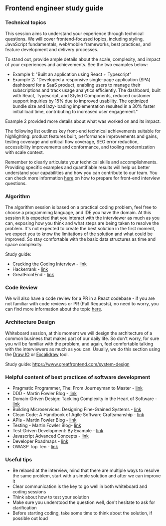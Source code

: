 ## Frontend engineer study guide

### Technical topics
This session aims to understand your experience through technical questions. We will cover frontend-focused topics, including styling, JavaScript fundamentals, web/mobile frameworks, best practices, and feature development and delivery processes.

To stand out, provide ample details about the scale, complexity, and impact of your experiences and achievements. See the two examples below:
- Example 1: "Built an application using React + Typescript"
- Example 2: "Developed a responsive single-page application (SPA) dashboard for a SaaS product, enabling users to manage their subscriptions and track usage analytics efficiently. The dashboard, built with React, Typescript, and Styled Components, reduced customer support inquiries by 15% due to improved usability. The optimized bundle size and lazy-loading implementation resulted in a 30% faster initial load time, contributing to increased user engagement."

Example 2 provided more details about what was worked on and its impact.

The following list outlines key front-end technical achievements suitable for highlighting: product features built, performance improvements and gains, testing coverage and critical flow coverage, SEO error reduction, accessibility improvements and conformance, and tooling modernization with scale context.

Remember to clearly articulate your technical skills and accomplishments. Providing specific examples and quantifiable results will help us better understand your capabilities and how you can contribute to our team. You can check more information [here](https://www.greatfrontend.com/front-end-interview-guidebook/quiz) on how to prepare for front-end interview questions.

### Algorithm
The algorithm session is based on a practical coding problem, feel free to choose a programming language, and IDE you have the domain.
At this session it is expected that you interact with the interviewer as much as you can, exposing how you think and what steps are being taken to resolve the problem.
It's not expected to create the best solution in the first moment, we expect you to know the limitations of the solution and what could be improved. So stay comfortable with the basic data structures as time and space complexity.

Study guide:
- Cracking the Coding Interview - [link](https://www.amazon.com/Cracking-Coding-Interview-Programming-Questions/dp/0984782850)
- Hackerrank - [link](https://www.hackerrank.com/)
- GreatFrontEnd - [link](https://www.greatfrontend.com/front-end-interview-guidebook/algorithms)

### Code Review
We will also have a code review for a PR in a React codebase - if you are not familiar with code reviews or PR (Pull Requests), no need to worry, you can find more information about the topic [here](https://about.gitlab.com/topics/version-control/what-is-code-review/).

### Architecture Design
Whiteboard session, at this moment we will design the architecture of a common business that makes part of our daily life.
So don't worry, for sure you will be familiar with the problem, and again, feel comfortable talking with the interviewers as much as you can.
Usually, we do this section using the [Draw IO](http://draw.io/) or [Excalidraw](https://excalidraw.com/) tool.

Study guide: https://www.greatfrontend.com/system-design

### Helpful content of best practices of software development
- Pragmatic Programmer, The: From Journeyman to Master - [link](https://www.amazon.com/-/pt/Pragmatic-Programmer-Journeyman-Master-ebook-dp-B003GCTQAE/dp/B003GCTQAE)
- DDD - Martin Fowler Blog - [link](https://martinfowler.com/tags/domain%20driven%20design.html)
- Domain-Driven Design: Tackling Complexity in the Heart of Software - [link](https://www.amazon.com/-/pt/Evans-Eric-ebook/dp/B00794TAUG/)
- Building Microservices: Designing Fine-Grained Systems - [link](https://www.amazon.com/-/pt/Sam-Newman-ebook/dp/B00T3N7XB4/)
- Clean Code: A Handbook of Agile Software Craftsmanship - [link](https://www.amazon.com/-/pt/Clean-Code-Handbook-Software-Craftsmanship-ebook-dp-B001GSTOAM/dp/B001GSTOAM/)
- APIs - Martin Fowler Blog - [link](https://martinfowler.com/articles/richardsonMaturityModel.html)
- Testing - Martin Fowler Blog- [link](https://martinfowler.com/testing/)
- Test-Driven Development: By Example - [link](https://www.amazon.com/Test-Driven-Development-Kent-Beck/dp/0321146530)
- Javascript Advanced Concepts - [link](https://www.udemy.com/course/understand-javascript)
- Developer Roadmaps - [link](https://roadmap.sh/roadmaps)
- OWASP Top Ten - [link](https://owasp.org/www-project-top-ten/)

### Useful tips
- Be relaxed at the interview, mind that there are multiple ways to resolve the same problem, start with a simple solution and after we can improve it
- Clear communication is the key to go well in both whiteboard and coding sessions
- Think about how to test your solution
- Make sure you understood the question well, don't hesitate to ask for clarification
- Before starting coding, take some time to think about the solution, if possible out loud
